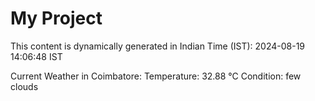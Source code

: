 # My Project

This content is dynamically generated in Indian Time (IST): 2024-08-19 14:06:48 IST


Current Weather in Coimbatore:
Temperature: 32.88 °C
Condition: few clouds
